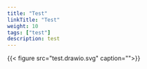 ```yaml
---
title: "Test"
linkTitle: "Test"
weight: 10
tags: ["test"]
description: test 
---
```



{{< figure src="test.drawio.svg" caption="">}}